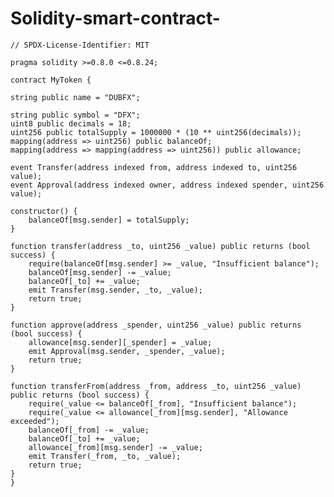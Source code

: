 # Solidity-smart-contract-
    // SPDX-License-Identifier: MIT

    pragma solidity >=0.8.0 <=0.8.24;

    contract MyToken {
   
    string public name = "DUBFX";
    
    string public symbol = "DFX";
    uint8 public decimals = 18;
    uint256 public totalSupply = 1000000 * (10 ** uint256(decimals));
    mapping(address => uint256) public balanceOf;
    mapping(address => mapping(address => uint256)) public allowance;

    event Transfer(address indexed from, address indexed to, uint256 value);
    event Approval(address indexed owner, address indexed spender, uint256 value);

    constructor() {
        balanceOf[msg.sender] = totalSupply;
    }

    function transfer(address _to, uint256 _value) public returns (bool success) {
        require(balanceOf[msg.sender] >= _value, "Insufficient balance");
        balanceOf[msg.sender] -= _value;
        balanceOf[_to] += _value;
        emit Transfer(msg.sender, _to, _value);
        return true;
    }

    function approve(address _spender, uint256 _value) public returns (bool success) {
        allowance[msg.sender][_spender] = _value;
        emit Approval(msg.sender, _spender, _value);
        return true;
    }

    function transferFrom(address _from, address _to, uint256 _value) public returns (bool success) {
        require(_value <= balanceOf[_from], "Insufficient balance");
        require(_value <= allowance[_from][msg.sender], "Allowance exceeded");
        balanceOf[_from] -= _value;
        balanceOf[_to] += _value;
        allowance[_from][msg.sender] -= _value;
        emit Transfer(_from, _to, _value);
        return true;
    }
    }
